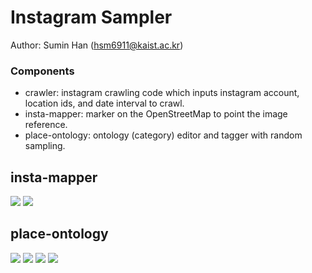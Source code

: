 # Instagram Sampler
Author: Sumin Han (hsm6911@kaist.ac.kr)

### Components
- crawler: instagram crawling code which inputs instagram account, location ids, and date interval to crawl.
- insta-mapper: marker on the OpenStreetMap to point the image reference.
- place-ontology: ontology (category) editor and tagger with random sampling.

## insta-mapper

![](https://github.com/cdsnlab/AIoTPlaceness/blob/master/instagram_sampler/screenshot-2019-08-09/insta-mapper-1.png?raw=true)
![](https://github.com/cdsnlab/AIoTPlaceness/blob/master/instagram_sampler/screenshot-2019-08-09/insta-mapper-2.png?raw=true)

## place-ontology

![](https://github.com/cdsnlab/AIoTPlaceness/blob/master/instagram_sampler/screenshot-2019-08-09/place-ontology-1.png?raw=true)
![](https://github.com/cdsnlab/AIoTPlaceness/blob/master/instagram_sampler/screenshot-2019-08-09/place-ontology-2.png?raw=true)
![](https://github.com/cdsnlab/AIoTPlaceness/blob/master/instagram_sampler/screenshot-2019-08-09/place-ontology-3.png?raw=true)
![](https://github.com/cdsnlab/AIoTPlaceness/blob/master/instagram_sampler/screenshot-2019-08-09/place-ontology-4.png?raw=true)
